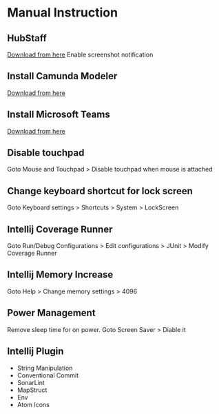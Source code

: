 # Manual Instruction


## HubStaff
[Download from here](https://app.hubstaff.com/download)
Enable screenshot notification


## Install Camunda Modeler
[Download from here](https://camunda.com/download/modeler/)


## Install Microsoft Teams
[Download from here](https://www.microsoft.com/en-ww/microsoft-teams/download-app#desktopAppDownloadregion)


## Disable touchpad
Goto Mouse and Touchpad > Disable touchpad when mouse is attached


## Change keyboard shortcut for lock screen
Goto Keyboard settings > Shortcuts > System > LockScreen


## Intellij Coverage Runner
Goto Run/Debug Configurations > Edit configurations > JUnit > Modify Coverage Runner


## Intellij Memory Increase
Goto Help > Change memory settings > 4096


## Power Management
Remove sleep time for on power.
Goto Screen Saver > Diable it


## Intellij Plugin
- String Manipulation
- Conventional Commit
- SonarLint
- MapStruct
- Env
- Atom Icons
